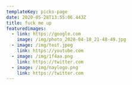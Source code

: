 ```yaml
---
templateKey: picks-page
date: 2020-05-28T13:55:06.443Z
title: fuck me up
featuredimages:
  - link: https://google.com
    image: /img/photo_2020-04-18_21-48-49.jpg
  - image: /img/test.jpeg
    link: https://youtube.com
  - image: /img/1f4aa.png
    link: https://twitter.com
  - image: /img/naylogo.png
    link: https://twitter.com
---
```

